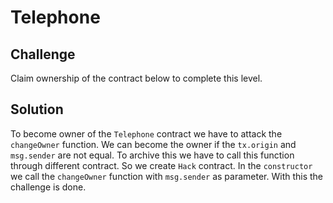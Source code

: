 # Telephone

## Challenge

Claim ownership of the contract below to complete this level.

## Solution

To become owner of the `Telephone` contract we have to attack the `changeOwner` function. We can become the owner if the `tx.origin` and `msg.sender` are not equal. To archive this we have to call this function through different contract. So we create `Hack` contract. In the `constructor` we call the `changeOwner` function with `msg.sender` as parameter. With this the challenge is done.
